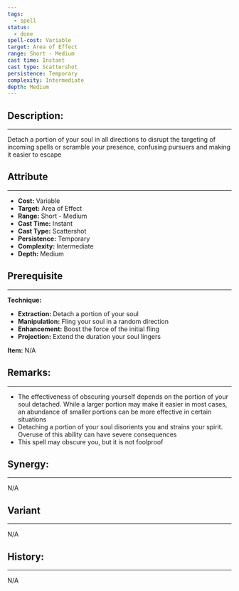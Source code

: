 ```yaml
---
tags:
  - spell
status:
  - done
spell-cost: Variable
target: Area of Effect
range: Short - Medium
cast time: Instant
cast type: Scattershot
persistence: Temporary
complexity: Intermediate
depth: Medium
---
```

## Description:  
---  
Detach a portion of your soul in all directions to disrupt the targeting of incoming spells or scramble your presence, confusing pursuers and making it easier to escape  
  
## Attribute  
___  
- __Cost:__ Variable  
- __Target:__ Area of Effect  
- __Range:__ Short - Medium  
- __Cast Time:__ Instant  
- __Cast Type:__ Scattershot  
- __Persistence:__ Temporary  
- __Complexity:__ Intermediate  
- __Depth:__ Medium  
  
## Prerequisite  
___  
  
__Technique:__  
  
- __Extraction:__ Detach a portion of your soul  
- __Manipulation:__ Fling your soul in a random direction  
- __Enhancement:__ Boost the force of the initial fling  
- __Projection:__ Extend the duration your soul lingers  
  
__Item:__ N/A  
  
## Remarks:  
___  
  
- The effectiveness of obscuring yourself depends on the portion of your soul detached. While a larger portion may make it easier in most cases, an abundance of smaller portions can be more effective in certain situations  
- Detaching a portion of your soul disorients you and strains your spirit. Overuse of this ability can have severe consequences  
- This spell may obscure you, but it is not foolproof  
  
## Synergy:  
___  
N/A  
  
## Variant  
___  
N/A  
  
## History:  
___  
N/A